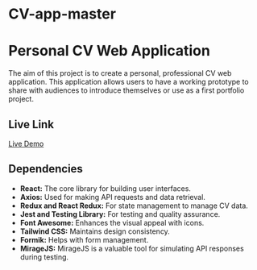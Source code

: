 # CV-app-master
# Personal CV Web Application

The aim of this project is to create a personal, professional CV web application. This application allows users to have a working prototype to share with audiences to introduce themselves or use as a first portfolio project.

## Live Link

[Live Demo](https://your-live-link-here)

## Dependencies

- **React:** The core library for building user interfaces.
- **Axios:** Used for making API requests and data retrieval.
- **Redux and React Redux:** For state management to manage CV data.
- **Jest and Testing Library:** For testing and quality assurance.
- **Font Awesome:** Enhances the visual appeal with icons.
- **Tailwind CSS:** Maintains design consistency.
- **Formik:** Helps with form management.
- **MirageJS:** MirageJS is a valuable tool for simulating API responses during testing.
